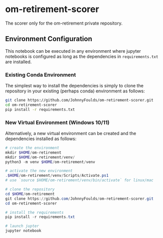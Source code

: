 # om-retirement-scorer

The scorer only for the om-retirement private repository.

## Environment Configuration

This notebook can be executed in any environment where jupyter notebooks is configured as long as the dependencies in `requirements.txt` are installed.

### Existing Conda Environment

The simplest way to install the dependencies is simply to clone the repository in your existing (perhaps conda) environment as follows:

```bash
git clone https://github.com/JohnnyFoulds/om-retirement-scorer.git
cd om-retirement-scorer
pip install -r requirements.txt
```

### New Virtual Environment (Windows 10/11)

Alternatively, a new virtual environment can be created and the dependencies installed as follows:

```powershell
# create the environment
mkdir $HOME/om-retirement
mkdir $HOME/om-retirement/venv/
python3 -m venv $HOME/om-retirement/venv

# activate the new environment
.$HOME/om-retirement/venv/Scripts/Activate.ps1 
# use `source $HOME/om-retirement/venv/bin/activate` for linux/mac

# clone the repository
cd $HOME/om-retirement
git clone https://github.com/JohnnyFoulds/om-retirement-scorer.git
cd om-retirement-scorer

# install the requirements
pip install -r requirements.txt

# launch jupter
jupyter notebook
```
